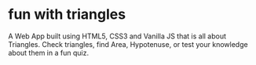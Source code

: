 # fun with triangles
 
A Web App built using HTML5, CSS3 and Vanilla JS that is all about Triangles. Check triangles, find Area, Hypotenuse, or test your knowledge about them in a fun quiz.
